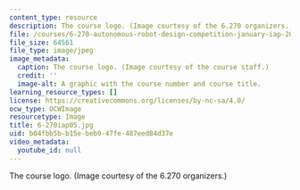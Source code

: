 ```yaml
---
content_type: resource
description: The course logo. (Image courtesy of the 6.270 organizers.)
file: /courses/6-270-autonomous-robot-design-competition-january-iap-2005/b04fbb5bb15ebeb947fe487eed84d37e_6-270iap05.jpg
file_size: 64561
file_type: image/jpeg
image_metadata:
  caption: The course logo. (Image courtesy of the course staff.)
  credit: ''
  image-alt: A graphic with the course number and course title.
learning_resource_types: []
license: https://creativecommons.org/licenses/by-nc-sa/4.0/
ocw_type: OCWImage
resourcetype: Image
title: 6-270iap05.jpg
uid: b04fbb5b-b15e-beb9-47fe-487eed84d37e
video_metadata:
  youtube_id: null
---
```

The course logo. (Image courtesy of the 6.270 organizers.)
